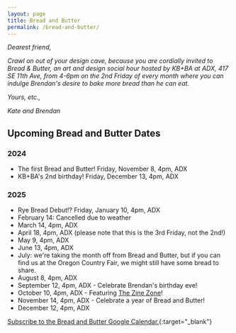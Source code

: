 ```yaml
---
layout: page
title: Bread and Butter
permalink: /bread-and-butter/
---
```


*Dearest friend,*

*Crawl on out of your design cave, because you are cordially invited to Bread & Butter, an art and design social hour hosted by KB+BA at ADX, 417 SE 11th Ave, from 4-6pm on the 2nd Friday of every month where you can indulge Brendan's desire to bake more bread than he can eat.*

*Yours, etc.,*

*Kate and Brendan*

## Upcoming Bread and Butter Dates

### 2024

- The first Bread and Butter! Friday, November 8, 4pm, ADX
- KB+BA's 2nd birthday! Friday, December 13, 4pm, ADX

### 2025

- Rye Bread Debut!? Friday, January 10, 4pm, ADX
- February 14: Cancelled due to weather
- March 14, 4pm, ADX
- April 18, 4pm, ADX (please note that this is the 3rd Friday, not the 2nd!)
- May 9, 4pm, ADX
- June 13, 4pm, ADX
- July: we're taking the month off from Bread and Butter, but if you can find us at the Oregon Country Fair, we might still have some bread to share.
- August 8, 4pm, ADX
- September 12, 4pm, ADX - Celebrate Brendan's birthday eve!
- October 10, 4pm, ADX - Featuring [The Zine Zone](https://www.tabletopgamealliance.org/2025/08/22/the-zine-zone-at-go-play-northwest-2025/)!
- November 14, 4pm, ADX - Celebrate a year of Bread and Butter!
- December 12, 4pm, ADX

[Subscribe to the Bread and Butter Google Calendar.](https://calendar.google.com/calendar/embed?src=c_43150cf94b36b414dbdaa5fc8c9c09e6fae6fdbafd82277b9dd9c63dd562890b%40group.calendar.google.com&ctz=America%2FLos_Angeles){:target="_blank"}
